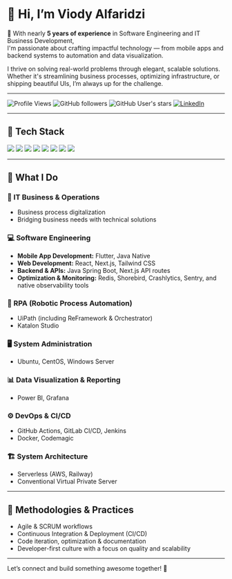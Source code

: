 # 👋 Hi, I’m Viody Alfaridzi

🚀 With nearly **5 years of experience** in Software Engineering and IT Business Development,  
I'm passionate about crafting impactful technology — from mobile apps and backend systems to automation and data visualization.

I thrive on solving real-world problems through elegant, scalable solutions. Whether it's streamlining business processes, optimizing infrastructure, or shipping beautiful UIs, I’m always up for the challenge.

---

![Profile Views](https://komarev.com/ghpvc/?username=viodyalfaridzi&color=blue)
![GitHub followers](https://img.shields.io/github/followers/viody75?label=Followers&style=social)
![GitHub User's stars](https://img.shields.io/github/stars/viody75?affiliations=OWNER%2CCOLLABORATOR&style=social)
[![LinkedIn](https://img.shields.io/badge/LinkedIn-Connect-blue?style=flat&logo=linkedin)](https://www.linkedin.com/in/viody75/)

---

## 🧠 Tech Stack

<p align="left">
  <img src="https://img.shields.io/badge/Flutter-02569B?style=for-the-badge&logo=flutter&logoColor=white"/>
  <img src="https://img.shields.io/badge/React-20232A?style=for-the-badge&logo=react&logoColor=61DAFB"/>
  <img src="https://img.shields.io/badge/TailwindCSS-38B2AC?style=for-the-badge&logo=tailwind-css&logoColor=white"/>
  <img src="https://img.shields.io/badge/Next.js-000000?style=for-the-badge&logo=next.js&logoColor=white"/>
  <img src="https://img.shields.io/badge/Spring-6DB33F?style=for-the-badge&logo=spring&logoColor=white"/>
  <img src="https://img.shields.io/badge/UiPath-0052CC?style=for-the-badge&logo=uipath&logoColor=white"/>
  <img src="https://img.shields.io/badge/PowerBI-F2C811?style=for-the-badge&logo=powerbi&logoColor=black"/>
  <img src="https://img.shields.io/badge/Ubuntu-E95420?style=for-the-badge&logo=ubuntu&logoColor=white"/>
</p>

---

## 🔧 What I Do

### 💼 IT Business & Operations
- Business process digitalization
- Bridging business needs with technical solutions

### 💻 Software Engineering
- **Mobile App Development:** Flutter, Java Native
- **Web Development:** React, Next.js, Tailwind CSS  
- **Backend & APIs:** Java Spring Boot, Next.js API routes  
- **Optimization & Monitoring:** Redis, Shorebird, Crashlytics, Sentry, and native observability tools

### 🤖 RPA (Robotic Process Automation)
- UiPath (including ReFramework & Orchestrator)
- Katalon Studio

### 🖥️ System Administration
- Ubuntu, CentOS, Windows Server

### 📊 Data Visualization & Reporting
- Power BI, Grafana

### ⚙️ DevOps & CI/CD
- GitHub Actions, GitLab CI/CD, Jenkins  
- Docker, Codemagic  

### 🏗️ System Architecture
- Serverless (AWS, Railway)  
- Conventional Virtual Private Server

---

## 🧪 Methodologies & Practices

- Agile & SCRUM workflows
- Continuous Integration & Deployment (CI/CD)
- Code iteration, optimization & documentation
- Developer-first culture with a focus on quality and scalability

---

Let’s connect and build something awesome together! 🚀
